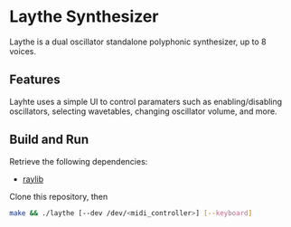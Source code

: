# Laythe Synthesizer

Laythe is a dual oscillator standalone polyphonic synthesizer, up to 8 voices.

## Features

Layhte uses a simple UI to control paramaters such as enabling/disabling oscillators, selecting wavetables, changing oscillator volume, and more.

## Build and Run

Retrieve the following dependencies:

- [raylib](https://github.com/raysan5/raylib)

Clone this repository, then

```bash
make && ./laythe [--dev /dev/<midi_controller>] [--keyboard]
```
